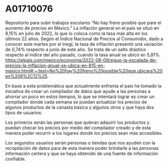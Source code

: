# A01710076
Repositorio para subir trabajos escolares
“No hay freno posible que pare el aumento de precios en México.” La inflación general en el país se situó en 8,15% en julio de 2022, lo que lo coloca como la tasa más alta en los últimos 22 años. Según el Índice Nacional de Precios al Consumidor, dado a conocer este martes por el Inegi, la tasa de inflación presentó una variación de 0,74% respecto a junio de este año. Se trata de un salto drástico respecto al índice del año pasado, cuando la tasa anual se ubicó en 5,81%. https://elpais.com/mexico/economia/2022-08-09/sigue-la-escalada-de-precios-la-inflacion-anual-se-ubica-en-815-en-mexico.html#:~:text=No%20hay%20freno%20posible%20que,ubicara%20en%209%2C12%25.

En base a esta problemática que actualmente enfrenta el país he tomado la iniciativa de crear un compilador de datos que ayude a las personas a ahorrar un poco en estos tiempos, lo que se intentará lograr es crear un compilador donde cada semana se puedan actualizar los precios de algunos productos de la canasta básica y algunos otros y que haya dos tipos de usuarios:

Los primeros serán las personas que quieran adquirir los productos y puedan checar los precios por medio del compilador creado y de esta manera poder recurrir a los lugares donde los precios sean más accesibles.

Los segundos usuarios serán personas o tiendas que nos ayuden con la recopilación de datos para de esta manera poder brindarle a las personas información certera y que se haya obtenido de una fuente de información confiable.
